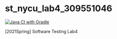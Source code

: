 # st_nycu_lab4_309551046

[![Java CI with Gradle](https://github.com/rti56kt/st_nycu_lab4_309551046/actions/workflows/gradle.yml/badge.svg)](https://github.com/rti56kt/st_nycu_lab4_309551046/actions/workflows/gradle.yml)

[2021Spring] Software Testing Lab4
